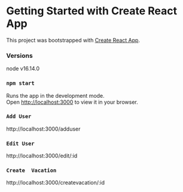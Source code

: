 # Getting Started with Create React App

This project was bootstrapped with [Create React App](https://github.com/facebook/create-react-app).

### Versions

node v16.14.0

### `npm start`

Runs the app in the development mode.\
Open [http://localhost:3000](http://localhost:3000) to view it in your browser.

### `Add User`
http://localhost:3000/adduser

### `Edit User`
http://localhost:3000/edit/:id

### `Create  Vacation`
http://localhost:3000/createvacation/:id

